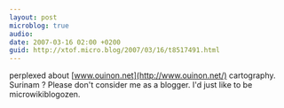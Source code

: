 ```yaml
---
layout: post
microblog: true
audio: 
date: 2007-03-16 02:00 +0200
guid: http://xtof.micro.blog/2007/03/16/t8517491.html
---
```

perplexed about [www.ouinon.net](http://www.ouinon.net/) cartography. Surinam ? Please don't consider me as a blogger. I'd just like to be microwikiblogozen.
